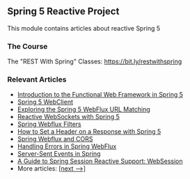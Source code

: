 ## Spring 5 Reactive Project

This module contains articles about reactive Spring 5 

### The Course
The "REST With Spring" Classes: https://bit.ly/restwithspring

### Relevant Articles

- [Introduction to the Functional Web Framework in Spring 5](https://www.baeldung.com/spring-5-functional-web)
- [Spring 5 WebClient](https://www.baeldung.com/spring-5-webclient)
- [Exploring the Spring 5 WebFlux URL Matching](https://www.baeldung.com/spring-5-mvc-url-matching)
- [Reactive WebSockets with Spring 5](https://www.baeldung.com/spring-5-reactive-websockets)
- [Spring Webflux Filters](https://www.baeldung.com/spring-webflux-filters)
- [How to Set a Header on a Response with Spring 5](https://www.baeldung.com/spring-response-header)
- [Spring Webflux and CORS](https://www.baeldung.com/spring-webflux-cors)
- [Handling Errors in Spring WebFlux](https://www.baeldung.com/spring-webflux-errors)
- [Server-Sent Events in Spring](https://www.baeldung.com/spring-server-sent-events)
- [A Guide to Spring Session Reactive Support: WebSession](https://www.baeldung.com/spring-session-reactive)
- More articles: [[next -->]](/spring-5-reactive-2)